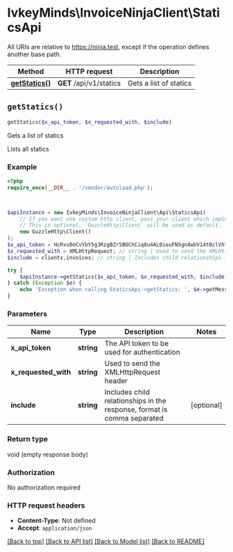 # IvkeyMinds\InvoiceNinjaClient\StaticsApi

All URIs are relative to https://ninja.test, except if the operation defines another base path.

| Method | HTTP request | Description |
| ------------- | ------------- | ------------- |
| [**getStatics()**](StaticsApi.md#getStatics) | **GET** /api/v1/statics | Gets a list of statics |


## `getStatics()`

```php
getStatics($x_api_token, $x_requested_with, $include)
```

Gets a list of statics

Lists all statics

### Example

```php
<?php
require_once(__DIR__ . '/vendor/autoload.php');



$apiInstance = new IvkeyMinds\InvoiceNinjaClient\Api\StaticsApi(
    // If you want use custom http client, pass your client which implements `GuzzleHttp\ClientInterface`.
    // This is optional, `GuzzleHttp\Client` will be used as default.
    new GuzzleHttp\Client()
);
$x_api_token = HcRvs0oCvYbY5g3RzgBZrSBOChCiq8u4AL0ieuFN5gn4wUV14t0clVhfPc5OX99q; // string | The API token to be used for authentication
$x_requested_with = XMLHttpRequest; // string | Used to send the XMLHttpRequest header
$include = clients,invoices; // string | Includes child relationships in the response, format is comma separated

try {
    $apiInstance->getStatics($x_api_token, $x_requested_with, $include);
} catch (Exception $e) {
    echo 'Exception when calling StaticsApi->getStatics: ', $e->getMessage(), PHP_EOL;
}
```

### Parameters

| Name | Type | Description  | Notes |
| ------------- | ------------- | ------------- | ------------- |
| **x_api_token** | **string**| The API token to be used for authentication | |
| **x_requested_with** | **string**| Used to send the XMLHttpRequest header | |
| **include** | **string**| Includes child relationships in the response, format is comma separated | [optional] |

### Return type

void (empty response body)

### Authorization

No authorization required

### HTTP request headers

- **Content-Type**: Not defined
- **Accept**: `application/json`

[[Back to top]](#) [[Back to API list]](../../README.md#endpoints)
[[Back to Model list]](../../README.md#models)
[[Back to README]](../../README.md)
